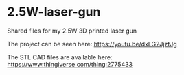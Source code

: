 # 2.5W-laser-gun
Shared files for my 2.5W 3D printed laser gun

The project can be seen here: https://youtu.be/dxLG2JjztJg

The STL CAD files are available here: https://www.thingiverse.com/thing:2775433
